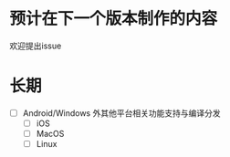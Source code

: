 # 预计在下一个版本制作的内容

欢迎提出issue

# 长期

 - [ ] Android/Windows 外其他平台相关功能支持与编译分发
   - [ ] iOS
   - [ ] MacOS
   - [ ] Linux